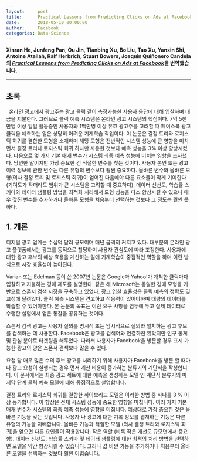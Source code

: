 ```yaml
---
layout:     post
title:      Practical Lessons from Predicting Clicks on Ads at Facebook
date:       2018-05-10 00:00:00
author:     Facebook
categories: Data-Science
---  
```

  
  
**Xinran He, Junfeng Pan, Ou Jin, Tianbing Xu, Bo Liu, Tao Xu, Yanxin Shi, Antoine Atallah, Ralf Herbrich, Stuart Bowers, Joaquin Quiñonero Candela의 [*Practical Lessons from Predicting Clicks on Ads at Facebook*](http://quinonero.net/Publications/predicting-clicks-facebook.pdf)을 번역했습니다.**
  
  
- - -
  
## 초록
  
온라인 광고에서 광고주는 광고 클릭 같이 측정가능한 사용자 응답에 대해 입찰하며 대금을 지불한다. 그러므로 클릭 예측 시스템은 온라인 광고 시스템의 핵심이다. 7억 5천만명 이상 일일 활동중인 사용자와 1백만명 이상 유효 광고주를 고려할 때 페이스북 광고 클릭을 예측하는 일은 상당히 어려운 기계학습 작업이다. 이 논문은 결정 트리와 로지스틱 회귀를 결합한 모형을 소개하며 해당 모형은 전반적인 시스템 성능에 큰 영향을 미치면서 결정 트리나 로지스틱 회귀 하나만 사용한 것보다 예측 성능을 3% 이상 향상시켰다. 다음으로 몇 가지 기본 매개 변수가 시스템 최종 예측 성능에 미치는 영향을 조사했다. 당연한 말이지만 가장 중요한 건 적절한 변수를 찾는 것이다. 사용자 본인 또는 광고 이력 정보에 관한 변수는 다른 유형의 변수보다 훨씬 중요하다. 올바른 변수와 올바른 모형(의사 결정 트리 및 로지스틱 회귀)이 얻어진 다음에야 다른 요소들이 작게 기여한다(기여도가 작더라도 범위가 큰 시스템을 고려할 때 중요하다). 데이터 신선도, 학습률 스키마와 데이터 샘플링 방법을 최적화 처리해서 모형 성능을 다소 향상시킬 수 있으나 매우 값진 변수를 추가하거나 올바른 모형을 처음부터 선택하는 것보다 그 정도는 훨씬 못하다.
  
## 1. 개론
  
디지털 광고 업계는 수십억 달러 규모이며 매년 급격히 커지고 있다. 대부분의 온라인 광고 플랫폼에서는 광고를 동적으로 할당하며 사용자 관심도에 따라 조정한다. 사용자에 대한 광고 후보의 예상 효용을 계산하는 일에 기계학습이 중점적인 역할을 하며 이런 방식으로 시장 효율성이 높아진다.
  
Varian 또는 Edelman 등이 쓴 2007년 논문은 Google과 Yahoo!가 개척한 클릭마다 입찰하고 지불하는 경매 제도를 설명한다. 같은 해 Microsoft는 동일한 경매 모형을 기반으로 스폰서 검색 시장을 구축하고 있었다. 광고 입찰 효율성은 클릭 예측의 정확도 및 교정에 달려있다. 클릭 예측 시스템은 견고하고 적응력이 있어야하며 대량의 데이터를 학습할 수 있어야한다. 본 논문의 목표는 이런 요구 사항을 염두에 두고 실제 데이터로 수행한 실험에서 얻은 통찰을 공유하는 것이다.
  
스폰서 검색 광고는 사용자 질의를 명시적 또는 암시적으로 질의와 일치하는 광고 후보를 검색하는 데 사용한다. Facebook은 광고를 검색어와 연결하진 않았지만 인구 통계 및 관심 분야로 타겟팅을 해두었다. 따라서 사용자가 Facebook을 방문할 경우 표시 가능한 광고의 양은 스폰서 검색보다 많을 수 있다.
  
요청 당 매우 많은 수의 후보 광고를 처리하기 위해 사용자가 Facebook을 방문 할 때마다 광고 요청이 실행되는 경우 먼저 계산 비용이 증가하는 분류기의 계단식을 작성합니다. 이 문서에서는 최종 광고 세트에 대한 예측을 생성하는 모델 인 계단식 분류기의 마지막 단계 클릭 예측 모델에 대해 중점적으로 설명합니다.
  
결정 트리와 로지스틱 회귀를 결합한 하이브리드 모델은 이러한 방법 중 하나를 3 % 이상 능가합니다. 이 향상은 전체 시스템 성능에 중요한 영향을 미칩니다. 여러 가지 기본 매개 변수가 시스템의 최종 예측 성능에 영향을 미칩니다. 예상대로 가장 중요한 것은 올바른 기능을 갖는 것입니다. 사용자 나 광고에 대한 기록 정보를 캡처하는 기능은 다른 유형의 기능을 지배합니다. 올바른 기능과 적절한 모델 (의사 결정 트리와 로지스틱 회귀)을 얻으면 다른 요인들이 작용합니다.
작은 역할 (비록 작은 개선도 규모면에서 중요 함). 데이터 신선도, 학습률 스키마 및 데이터 샘플링에 대한 최적의 처리 방법을 선택하면 모델을 약간 향상시킬 수 있습니다. 그러나 값 비싼 기능을 추가하거나 처음부터 올바른 모델을 선택하는 것보다 훨씬 어렵습니다.
